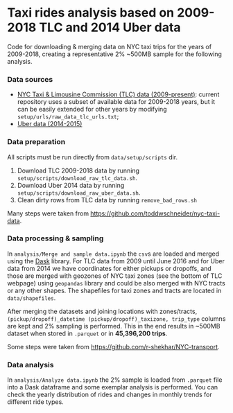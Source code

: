 # Taxi rides analysis based on 2009-2018 TLC and 2014 Uber data

Code for downloading & merging data on NYC taxi trips for the years of 2009-2018, creating a representative 2% ~500MB sample for the following analysis.

### Data sources

-   [NYC Taxi & Limousine Commission (TLC) data (2009-present)](https://www1.nyc.gov/site/tlc/about/tlc-trip-record-data.page): current repository uses a subset of available data for 2009-2018 years, but it can be easily extended for other years by modifying `setup/urls/raw_data_tlc_urls.txt`;
-   [Uber data (2014-2015)](https://github.com/fivethirtyeight/uber-tlc-foil-response/)

### Data preparation

All scripts must be run directly from `data/setup/scripts` dir.

1. Download TLC 2009-2018 data by running `setup/scripts/download_raw_tlc_data.sh`.
2. Download Uber 2014 data by running `setup/scripts/download_raw_uber_data.sh`.
3. Clean dirty rows from TLC data by running `remove_bad_rows.sh`

Many steps were taken from https://github.com/toddwschneider/nyc-taxi-data.

### Data processing & sampling

In `analysis/Merge and sample data.ipynb` the `csv`s are loaded and merged using the [Dask](https://docs.dask.org/en/latest/) library. For TLC data from 2009 until June 2016 and for Uber data from 2014 we have coordinates for either pickups or dropoffs, and those are merged with geozones of NYC taxi zones (see the bottom of TLC webpage) using `geopandas` library and could be also merged with NYC tracts or any other shapes. The shapefiles for taxi zones and tracts are located in `data/shapefiles`.

After merging the datasets and joining locations with zones/tracts, `(pickup/dropoff)_datetime (pickup/dropoff)_taxizone, trip_type` columns are kept and 2% sampling is performed. This in the end results in ~500MB dataset when stored in `.parquet` or in **45,396,200 trips**.

Some steps were taken from https://github.com/r-shekhar/NYC-transport.

### Data analysis

In `analysis/Analyze data.ipynb` the 2% sample is loaded from `.parquet` file into a Dask dataframe and some exemplar analysis is performed. You can check the yearly distribution of rides and changes in monthly trends for different ride types.
